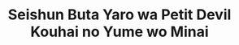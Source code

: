 --- 
title: "Seishun Buta Yaro wa Petit Devil Kouhai no Yume wo Minai"
publishdate: "2019-1-13T16:48:46+02:00"
src: "https://365manga.net/manga/seishun-buta-yaro-wa-petit-devil-kouhai-no-yume-wo-minai"
image: "https://data.365manga.net/images/thumbnails/32522-seishun-buta-yaro-wa-petit-devil-kouhai-no-yume-wo-minai.jpg"
description: " Contains spoilers of Seishun Buta Yarou wa Bunny Girl Senpai no Yume wo Minai.
NOTE: This is a sequel to 'Seishun Buta Yarou wa Bunny Girl Senpai no Yume o Minai'"
---
